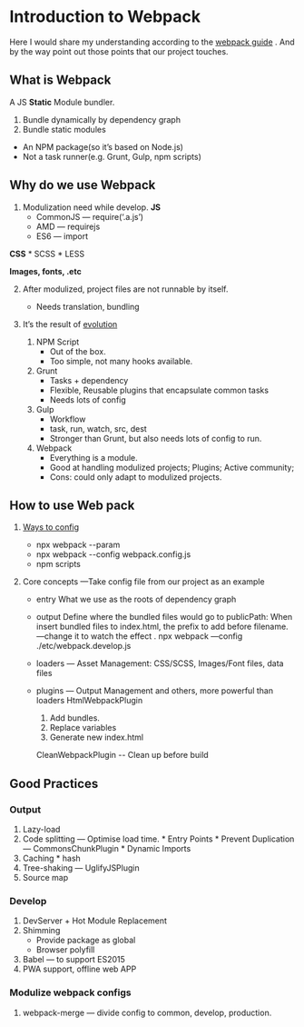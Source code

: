 # Introduction to Webpack
Here I would share my understanding according to the [webpack guide](https://webpack.js.org/guides/) . And by the way point out those points that our project touches.

## What is Webpack
A JS **Static** Module bundler. 
1. Bundle dynamically by dependency graph
2. Bundle static modules

* An NPM package(so it’s based on Node.js)
* Not a task runner(e.g. Grunt, Gulp, npm scripts)


## Why do we use Webpack
1. Modulization need while develop.
**JS**
	* CommonJS — require(‘.a.js’)
	* AMD — requirejs
	* ES6 — import

**CSS**
	* SCSS
	* LESS

**Images, fonts, .etc**

2. After modulized, project files are not runnable by itself.
	* Needs translation, bundling

3. It’s the result of [evolution](http://webpack.wuhaolin.cn/1%E5%85%A5%E9%97%A8/1-2%E5%B8%B8%E8%A7%81%E7%9A%84%E6%9E%84%E5%BB%BA%E5%B7%A5%E5%85%B7%E5%8F%8A%E5%AF%B9%E6%AF%94.html)

	1. NPM Script 
		* Out of the box. 
		* Too simple, not many hooks available.
	2. Grunt
		* Tasks + dependency
		* Flexible, Reusable plugins that encapsulate common tasks
		* Needs lots of config
	3. Gulp
		* Workflow
		* task, run, watch, src, dest
		* Stronger than Grunt, but also needs lots of config to run.
	4. Webpack
		* Everything is a module.
		* Good at handling modulized projects; Plugins; Active community;
		* Cons: could only adapt to modulized projects.


## How to use Web pack
1. [Ways to config](https://webpack.js.org/guides/getting-started/#creating-a-bundle)
	* npx webpack --param
	* npx webpack --config webpack.config.js
	* npm scripts

2. Core concepts —Take config file from our project as an example
	* entry
What we use as the roots of dependency graph

	* output
Define where the bundled files would go to
publicPath: When insert bundled files to index.html, the prefix to add before filename. —change it to watch the effect . npx webpack —config ./etc/webpack.develop.js


	* loaders — Asset Management: CSS/SCSS, Images/Font files, data files

	* plugins — Output Management and others, more powerful than loaders
		HtmlWebpackPlugin
		1. Add bundles. 
		2. Replace variables
		3. Generate new index.html

		CleanWebpackPlugin -- Clean up before build


## Good Practices
### Output
1. Lazy-load
2. Code splitting — Optimise load time.
		* Entry Points
		* Prevent Duplication — CommonsChunkPlugin 
		* Dynamic  Imports
3. Caching
		* hash
4. Tree-shaking — UglifyJSPlugin
5. Source map

### Develop
1. DevServer + Hot Module Replacement
2. Shimming  
	* Provide package as global
	* Browser polyfill
3. Babel — to support ES2015
4. PWA support, offline web APP

### Modulize webpack configs
1. webpack-merge — divide config to common, develop, production.
